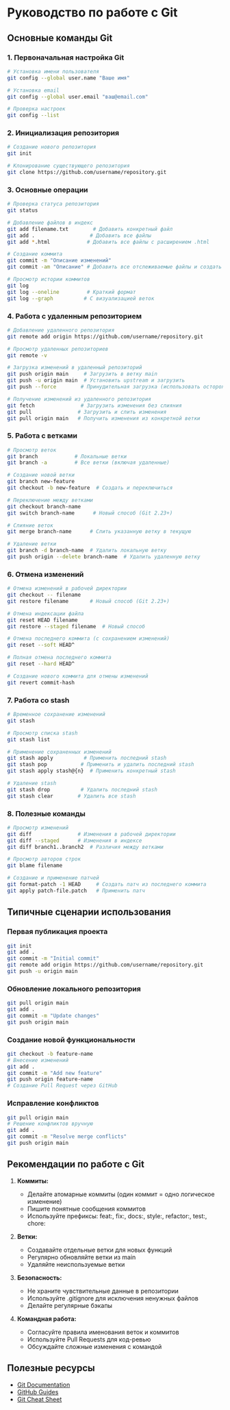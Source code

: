 # Руководство по работе с Git

## Основные команды Git

### 1. Первоначальная настройка Git
```bash
# Установка имени пользователя
git config --global user.name "Ваше имя"

# Установка email
git config --global user.email "ваш@email.com"

# Проверка настроек
git config --list
```

### 2. Инициализация репозитория
```bash
# Создание нового репозитория
git init

# Клонирование существующего репозитория
git clone https://github.com/username/repository.git
```

### 3. Основные операции
```bash
# Проверка статуса репозитория
git status

# Добавление файлов в индекс
git add filename.txt        # Добавить конкретный файл
git add .                  # Добавить все файлы
git add *.html            # Добавить все файлы с расширением .html

# Создание коммита
git commit -m "Описание изменений"
git commit -am "Описание" # Добавить все отслеживаемые файлы и создать коммит

# Просмотр истории коммитов
git log
git log --oneline         # Краткий формат
git log --graph          # С визуализацией веток
```

### 4. Работа с удаленным репозиторием
```bash
# Добавление удаленного репозитория
git remote add origin https://github.com/username/repository.git

# Просмотр удаленных репозиториев
git remote -v

# Загрузка изменений в удаленный репозиторий
git push origin main     # Загрузить в ветку main
git push -u origin main  # Установить upstream и загрузить
git push --force        # Принудительная загрузка (использовать осторожно!)

# Получение изменений из удаленного репозитория
git fetch               # Загрузить изменения без слияния
git pull               # Загрузить и слить изменения
git pull origin main   # Получить изменения из конкретной ветки
```

### 5. Работа с ветками
```bash
# Просмотр веток
git branch            # Локальные ветки
git branch -a         # Все ветки (включая удаленные)

# Создание новой ветки
git branch new-feature
git checkout -b new-feature  # Создать и переключиться

# Переключение между ветками
git checkout branch-name
git switch branch-name      # Новый способ (Git 2.23+)

# Слияние веток
git merge branch-name      # Слить указанную ветку в текущую

# Удаление ветки
git branch -d branch-name  # Удалить локальную ветку
git push origin --delete branch-name  # Удалить удаленную ветку
```

### 6. Отмена изменений
```bash
# Отмена изменений в рабочей директории
git checkout -- filename
git restore filename       # Новый способ (Git 2.23+)

# Отмена индексации файла
git reset HEAD filename
git restore --staged filename  # Новый способ

# Отмена последнего коммита (с сохранением изменений)
git reset --soft HEAD^

# Полная отмена последнего коммита
git reset --hard HEAD^

# Создание нового коммита для отмены изменений
git revert commit-hash
```

### 7. Работа со stash
```bash
# Временное сохранение изменений
git stash

# Просмотр списка stash
git stash list

# Применение сохраненных изменений
git stash apply          # Применить последний stash
git stash pop           # Применить и удалить последний stash
git stash apply stash@{n}  # Применить конкретный stash

# Удаление stash
git stash drop          # Удалить последний stash
git stash clear        # Удалить все stash
```

### 8. Полезные команды
```bash
# Просмотр изменений
git diff               # Изменения в рабочей директории
git diff --staged      # Изменения в индексе
git diff branch1..branch2  # Различия между ветками

# Просмотр авторов строк
git blame filename

# Создание и применение патчей
git format-patch -1 HEAD     # Создать патч из последнего коммита
git apply patch-file.patch   # Применить патч
```

## Типичные сценарии использования

### Первая публикация проекта
```bash
git init
git add .
git commit -m "Initial commit"
git remote add origin https://github.com/username/repository.git
git push -u origin main
```

### Обновление локального репозитория
```bash
git pull origin main
git add .
git commit -m "Update changes"
git push origin main
```

### Создание новой функциональности
```bash
git checkout -b feature-name
# Внесение изменений
git add .
git commit -m "Add new feature"
git push origin feature-name
# Создание Pull Request через GitHub
```

### Исправление конфликтов
```bash
git pull origin main
# Решение конфликтов вручную
git add .
git commit -m "Resolve merge conflicts"
git push origin main
```

## Рекомендации по работе с Git

1. **Коммиты:**
   - Делайте атомарные коммиты (один коммит = одно логическое изменение)
   - Пишите понятные сообщения коммитов
   - Используйте префиксы: feat:, fix:, docs:, style:, refactor:, test:, chore:

2. **Ветки:**
   - Создавайте отдельные ветки для новых функций
   - Регулярно обновляйте ветки из main
   - Удаляйте неиспользуемые ветки

3. **Безопасность:**
   - Не храните чувствительные данные в репозитории
   - Используйте .gitignore для исключения ненужных файлов
   - Делайте регулярные бэкапы

4. **Командная работа:**
   - Согласуйте правила именования веток и коммитов
   - Используйте Pull Requests для код-ревью
   - Обсуждайте сложные изменения с командой

## Полезные ресурсы

- [Git Documentation](https://git-scm.com/doc)
- [GitHub Guides](https://guides.github.com)
- [Git Cheat Sheet](https://education.github.com/git-cheat-sheet-education.pdf) 